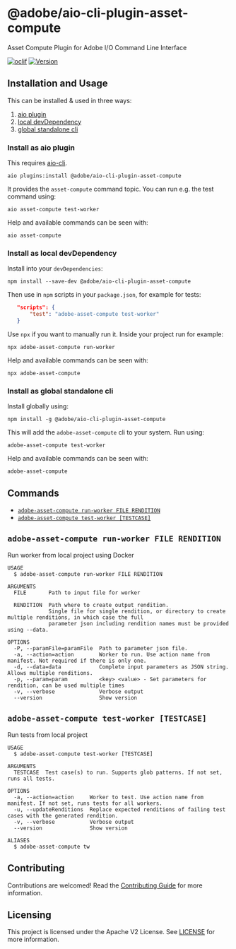 @adobe/aio-cli-plugin-asset-compute
=======================

Asset Compute Plugin for Adobe I/O Command Line Interface

[![oclif](https://img.shields.io/badge/cli-oclif-brightgreen.svg)](https://oclif.io)
[![Version](https://img.shields.io/npm/v/@adobe/aio-cli-plugin-asset-compute.svg)](https://npmjs.org/package/@adobe/aio-cli-plugin-asset-compute)

<!-- toc -->

<!-- tocstop -->

## Installation and Usage

This can be installed & used in three ways:

1. [aio plugin](#install-as-aio-plugin)
2. [local devDependency](#install-as-local-devdependency)
3. [global standalone cli](#install-as-global-standalone-cli)

### Install as aio plugin

This requires [aio-cli](https://github.com/adobe/aio-cli).

```
aio plugins:install @adobe/aio-cli-plugin-asset-compute
```

It provides the `asset-compute` command topic. You can run e.g. the test command using:

```
aio asset-compute test-worker
```

Help and available commands can be seen with:

```
aio asset-compute
```

### Install as local devDependency

Install into your `devDependencies`:

```
npm install --save-dev @adobe/aio-cli-plugin-asset-compute
```

Then use in `npm` scripts in your `package.json`, for example for tests:

```json
   "scripts": {
       "test": "adobe-asset-compute test-worker"
   }
```

Use `npx` if you want to manually run it. Inside your project run for example:

```
npx adobe-asset-compute run-worker
```

Help and available commands can be seen with:

```
npx adobe-asset-compute
```

### Install as global standalone cli

Install globally using:

```
npm install -g @adobe/aio-cli-plugin-asset-compute
```

This will add the `adobe-asset-compute` cli to your system. Run using:

```
adobe-asset-compute test-worker
```

Help and available commands can be seen with:

```
adobe-asset-compute
```

## Commands
<!-- commands -->
* [`adobe-asset-compute run-worker FILE RENDITION`](#adobe-asset-compute-run-worker-file-rendition)
* [`adobe-asset-compute test-worker [TESTCASE]`](#adobe-asset-compute-test-worker-testcase)

## `adobe-asset-compute run-worker FILE RENDITION`

Run worker from local project using Docker

```
USAGE
  $ adobe-asset-compute run-worker FILE RENDITION

ARGUMENTS
  FILE       Path to input file for worker

  RENDITION  Path where to create output rendition.
             Single file for single rendition, or directory to create multiple renditions, in which case the full
             parameter json including rendition names must be provided using --data.

OPTIONS
  -P, --paramFile=paramFile  Path to parameter json file.
  -a, --action=action        Worker to run. Use action name from manifest. Not required if there is only one.
  -d, --data=data            Complete input parameters as JSON string. Allows multiple renditions.
  -p, --param=param          <key> <value> - Set parameters for rendition, can be used multiple times
  -v, --verbose              Verbose output
  --version                  Show version
```

## `adobe-asset-compute test-worker [TESTCASE]`

Run tests from local project

```
USAGE
  $ adobe-asset-compute test-worker [TESTCASE]

ARGUMENTS
  TESTCASE  Test case(s) to run. Supports glob patterns. If not set, runs all tests.

OPTIONS
  -a, --action=action     Worker to test. Use action name from manifest. If not set, runs tests for all workers.
  -u, --updateRenditions  Replace expected renditions of failing test cases with the generated rendition.
  -v, --verbose           Verbose output
  --version               Show version

ALIASES
  $ adobe-asset-compute tw
```
<!-- commandsstop -->

## Contributing

Contributions are welcomed! Read the [Contributing Guide](./.github/CONTRIBUTING.md) for more information.

## Licensing

This project is licensed under the Apache V2 License. See [LICENSE](LICENSE) for more information.


